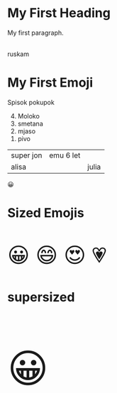 <!DOCTYPE html>
<html>
<body>

<h1>My First Heading</h1>
<p>My first paragraph.</p>
<br>ruskam
<h1>My First Emoji</h1>

<hi>Spisok pokupok</h1>
<ol reversed>
  <li>Moloko</li>
  <li>smetana</li>
  <li>mjaso</li>
  <li>pivo</li>
</ol>
<table>
  <tr>
    <td>super jon</td>
    <td>emu 6 let</td>
   
  </tr>
  <tr>
    <td>alisa<td/>
    <td>julia</td>
  </tr>
</table>

<p>&#128512;</p>
<h1>Sized Emojis</h1>

<p style="font-size:48px">
&#128512; &#128516; &#128525; &#128151;
</p>

<h1>supersized</h1>
<p style="font-size:89px">
&#128512;
</p>

</body>
</html>
